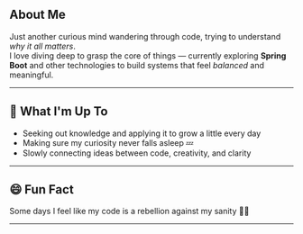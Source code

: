 ## About Me
Just another curious mind wandering through code, trying to understand *why it all matters*.  
I love diving deep to grasp the core of things — currently exploring **Spring Boot** and other technologies to build systems that feel *balanced* and meaningful.

---

## 🚀 What I'm Up To
- Seeking out knowledge and applying it to grow a little every day  
- Making sure my curiosity never falls asleep 💤  
- Slowly connecting ideas between code, creativity, and clarity

---

## 😄 Fun Fact
Some days I feel like my code is a rebellion against my sanity 🤯💥

---
